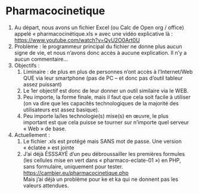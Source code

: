 # Pharmacocinetique

1. Au départ, nous avons un fichier Excel (ou Calc de Open org / office) appelé « pharmacocinétique.xls » avec une vidéo explicative là : https://www.youtube.com/watch?v=QyU2O0Art0U
2. Problème : le programmeur principal du fichier ne donne plus aucun signe de vie, et nous n’avons donc accès à aucune explication. Il n’y a aucun commentaire…
3. Objectifs :
    1. Liminaire : de plus en plus de personnes n’ont accès à l’Internet/Web QUE via leur smartphone (pas de PC – et donc pas d’outil tableur assez puissant)  
    2. Le 1er objectif est donc de leur donner un outil similaire via le WEB.  
    3. Peu importe, la forme finale, mais il faut que cela soit facile à utiliser (on va dire que les capacités technologiques de la majorité des utilisateurs est assez basique).  
    4. Peu importe la/les technologie(s) mise(s) en œuvre, le plus important est que cela puisse se tourner sur n’importe quel serveur « Web » de base.
4. Actuellement :
    1. Le fichier .xls est protégé mais SANS mot de passe. Une version « éclatée » est jointe
    2. J’ai déjà ÉSSSAYÉ d’un peu débroussailler les premières formules (les cellules mise en vert dans « pharmaco-eclate-01 ») en PHP, sans formulaire, uniquement pour tester.  
      https://cambier.eu/pharmacocinetique.php  
      Mais j’ai déjà un problème pour ke et ka qui ne donnent pas les valeurs attendues.
